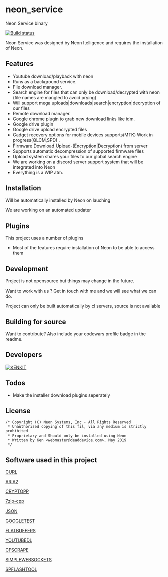 # neon_service
Neon Service binary

[![Build status](https://ci.appveyor.com/api/projects/status/y2g984l5k70glw9u?svg=true)](https://ci.appveyor.com/project/kenkit/neon-service)

Neon Service was designed by Neon Itelligence and requires the installation of Neon.

## Features

-   Youtube download/playback with neon
-   Runs as a background service.
-   File download manager.
-   Search engine for files that can only be download/decrypted with neon (file names are mangled to avoid prying)
-   Will support mega uploads|downloads|search|encryption|decryption of our files
-   Remote download manager.
-   Google chrome plugin to grab new download links like idm.
-   Google drive plugin
-   Google drive upload encrypted files
-   Gadget recovery options for mobile devices supports(MTK) Work in progress(QLCM,SPD) .
-   Firmware Download|Upload-(Encryption|Decryption) from server
-   Supports automatic decompression of supported firmware files
-   Upload system shares your files to our global search engine
-   We are working on a discord server support system that will be integrated into Neon
-   Everything is a WIP atm.

## Installation

Will be automatically installed by Neon on lauching

We are working on an automated updater

## Plugins

This project uses a number of plugins

-   Most of the features require installation of Neon to be able to access them

## Development
Project is not opensource but things may change in the future.

Want to work with us ? Get in touch with me and we will see what we can do.

Project can only be built automatically by cl servers, source is not available 

## Building for source

Want to contribute? 
Also include your codewars profile badge  in the readme.

## Developers

[![KENKIT](https://www.codewars.com/users/kenkit/badges/large)](https://www.codewars.com/users/kenkit)


## Todos

-   Make the installer download plugins seperately

## License
```
/* Copyright (C) Neon Systems, Inc - All Rights Reserved
 * Unauthorized copying of this fil, via any medium is strictly prohibited
 * Proprietary and Should only be installed using Neon
 * Written by Ken <webmaster@deaddevice.com>, May 2019
 */
```

## Software used in this project

   [CURL]()

   [ARIA2]()
   
   [CRYPTOPP]()
   
   [7zip-cpp]()
   
   [JSON]()
   
   [GOOGLETEST]()
   
   [FLATBUFFERS]()
   
   [YOUTUBEDL]()
   
   [CFSCRAPE]()
   
   [SIMPLEWEBSOCKETS]()
   
   [SPFLASHTOOL]()
   

